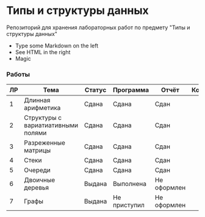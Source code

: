 # Типы и структуры данных

Репозиторий для хранения лабораторных работ по предмету "Типы и структуры данных"

  - Type some Markdown on the left
  - See HTML in the right
  - Magic

### Работы


| ЛР | Тема | Статус | Программа | Отчёт | Комментарий |
| -- | ---- | ------ | --------- | ----- | ----------- |
| 1 | Длинная арифметика | Сдана | Сдана | Сдан |
| 2 | Структуры с вариатиативными полями | Сдана | Сдана | Сдан |
| 3 | Разреженные матрицы | Сдана | Сдана | Сдан |
| 4 | Стеки | Сдана | Сдана | Сдан |
| 5 | Очереди | Сдана | Сдана | Сдан |
| 6 | Двоичные деревья | Выдана | Выполнена | Не оформлен | 
| 7 | Графы | Выдана | Не приступил | Не оформлен | 
